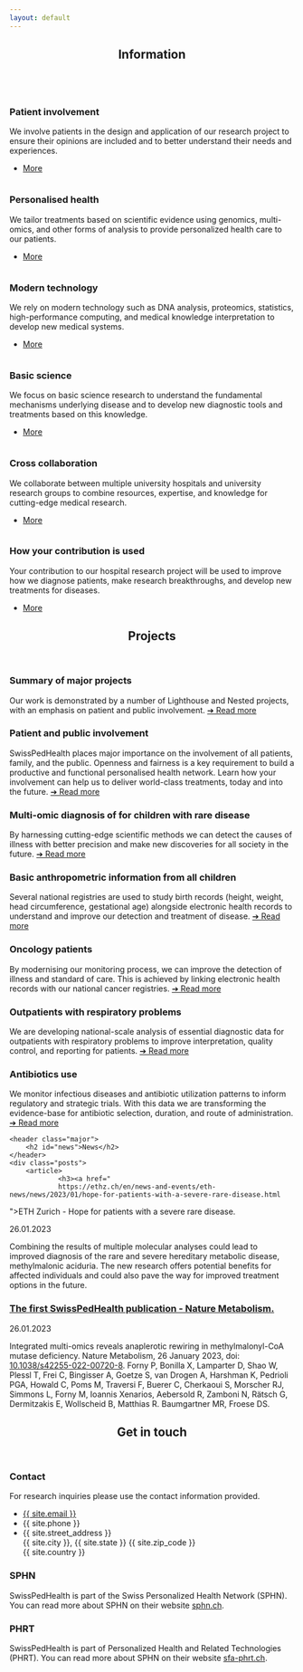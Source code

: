 ```yaml
---
layout: default
---
```


 <!-- <object id="swiss-map" type="image/svg+xml" data="assets/images/swiss_map.svg"></object> -->

<!-- Section Information -->




<section>
	<header class="major">
		<h2>Information</h2>
	</header>
	<div class="posts">
		<article>
			<a href="{% link information_patient_involvement.md %}" class="image"><img src="assets/images/kelly-sikkema-fvxG34jv6Gc-unsplash.jpg" alt="" /></a>
			<h3>Patient involvement</h3>
			<p>
			We involve patients in the design and application of our research project to ensure their opinions are included and to better understand their needs and experiences.
			</p>
			<ul class="actions">
				<li><a href="{% link information_patient_involvement.md %}" class="button">More</a></li>
			</ul>
		</article>
		<article>
			<a href="{% link information_personalised_health.md %}" class="image"><img src="assets/images/cdc-y--8fqaK1kY-unsplash.jpg" alt="" /></a>
			<h3>Personalised health</h3>
			<p>
			We tailor treatments based on scientific evidence using genomics, multi-omics, and other forms of analysis to provide personalized health care to our patients.
			</p>
			<ul class="actions">
				<li><a href="{% link information_personalised_health.md %}" class="button">More</a></li>
			</ul>
		</article>
		<article>
			<a href="{% link information_modern_technology.md %}" class="image"><img src="assets/images/national-cancer-institute-rHfsPolwIgk-unsplash.jpg" alt="" /></a>
			<h3>Modern technology</h3>
			<p>
			We rely on modern technology such as DNA analysis, proteomics, statistics, high-performance computing, and medical knowledge interpretation to develop new medical systems.
			</p>
			<ul class="actions">
				<li><a href="{% link information_modern_technology.md %}" class="button">More</a></li>
			</ul>
		</article>
		<article>
			<a href="{% link information_basic_science.md %}" class="image"><img src="assets/images/national-cancer-institute-E9Ucfek-Lp0-unsplash.jpg" alt="" /></a>
			<h3>Basic science</h3>
			<p>
			We focus on basic science research to understand the fundamental mechanisms underlying disease and to develop new diagnostic tools and treatments based on this knowledge.
			</p>
			<ul class="actions">
				<li><a href="{% link information_basic_science.md %}" class="button">More</a></li>
			</ul>
		</article>
		<article>
			<a href="{% link information_cross_collaboration.md %}" class="image"><img src="assets/images/chris-montgomery-smgTvepind4-unsplash.jpg" alt="" /></a>
			<h3>Cross collaboration</h3>
			<p>
			We collaborate between multiple university hospitals and university research groups to combine resources, expertise, and knowledge for cutting-edge medical research.
			</p>
			<ul class="actions">
				<li><a href="{% link information_cross_collaboration.md %}" class="button">More</a></li>
			</ul>
		</article>
		<article>
			<a href="{% link information_how_your_contribution.md %}" class="image"><img src="assets/images/headway-5QgIuuBxKwM-unsplash.jpg" alt="" /></a>
			<h3>How your contribution is used</h3>
			<p>
			Your contribution to our hospital research project will be used to improve how we diagnose patients, make research breakthroughs, and develop new treatments for diseases.
			</p>
			<ul class="actions">
				<li><a href="{% link information_how_your_contribution.md %}" class="button">More</a></li>
			</ul>
		</article>
	</div>
</section>

<!-- Section Projects -->
<section>
	<header class="major">
		<h2 id="projects">Projects</h2>
	</header>
	<div class="features">
		<article>
			<span class="icon fa-diamond"></span>
			<div class="content">
				<h3>Summary of major projects</h3>
				<p>Our work is demonstrated by a number of Lighthouse and Nested projects, with an emphasis on 
				patient and public involvement.
				<a href="{% link study_overview.md %}"> &#10132; Read more</a>
				</p>
			</div>
		</article>
		<article>
			<span class="icon fa-paper-plane"></span>
			<div class="content">
				<h3>Patient and public involvement</h3>
				<p>SwissPedHealth places major importance on the involvement of all patients, family, and the public. Openness and fairness is a key requirement to build a productive and functional personalised health network. Learn how your involvement can help us to deliver world-class treatments, today and into the future.
				<a href="{% link nested_project_ppi.md %}"> &#10132; Read more</a>
				</p>
			</div>
		</article>
		<article>
			<span class="icon fa-rocket"></span>
			<div class="content">
				<h3>Multi-omic diagnosis of for children with rare disease</h3>
				<p>By harnessing cutting-edge scientific methods we can detect the causes of illness with better precision and make new discoveries for all society in the future.
				<a href="{% link lighthouse_project.md %}"> &#10132; Read more</a>
				</p>
			</div>
		</article>
		<article>
			<span class="icon fa-signal"></span>
			<div class="content">
				<h3>Basic anthropometric information from all children</h3>
				<p>Several national registries are used to study birth records (height, weight, head circumference, gestational age) alongside electronic health records to understand and improve our detection and treatment of disease.
                <a href="{% link nested_project_1.md %}">&#10132; Read more</a>
				</p>
			</div>
		</article>
		<article>
			<span class="icon fa-life-saver"></span>
			<div class="content">
				<h3>Oncology patients</h3>
				<p>By modernising our monitoring process, we can improve the detection of illness and standard of care. This is achieved by linking electronic health records with our national cancer registries.
                <a href="{% link nested_project_2.md %}">&#10132; Read more</a>
				</p>
			</div>
		</article>
		<article>
			<span class="icon fa-paperclip"></span>
			<div class="content">
				<h3>Outpatients with respiratory problems</h3>
				<p>We are developing national-scale analysis of essential diagnostic data for outpatients with respiratory problems to improve interpretation, quality control, and reporting for patients.
                <a href="{% link nested_project_3.md %}">&#10132; Read more</a>
				</p>
			</div>
		</article>
		<article>
			<span class="icon fa-eyedropper"></span>
			<div class="content">
				<h3>Antibiotics use</h3>
				<p> We monitor infectious diseases and  antibiotic utilization patterns to inform regulatory and strategic trials. With this data we are transforming the evidence-base for antibiotic selection, duration, and route of administration.
                <a href="{% link nested_project_4.md %}">&#10132; Read more</a>
				</p>
			</div>
		</article>
	</div>
</section>

<!-- Section News--> <section>
	<header class="major">
		<h2 id="news">News</h2>
	</header>
	<div class="posts">
		<article>
				<h3><a href="
				https://ethz.ch/en/news-and-events/eth-news/news/2023/01/hope-for-patients-with-a-severe-rare-disease.html
">ETH Zurich - Hope for patients with a severe rare disease.</a></h3>
				<p>26.01.2023</p>
				<p>Combining the results of multiple molecular analyses could lead to improved diagnosis of the rare and severe hereditary metabolic disease, methylmalonic aciduria. The new research offers potential benefits for affected individuals and could also pave the way for improved treatment options in the future.</p>
		</article>
		<article>
				<h3><a href="
				https://www.nature.com/articles/s42255-022-00720-8
">The first SwissPedHealth publication - Nature Metabolism.</a></h3>
				<p>26.01.2023</p>
				<p>Integrated multi-omics reveals anaplerotic rewiring in methylmalonyl-CoA mutase deficiency. Nature Metabolism, 26 January 2023, doi:
				<a href="https://www.nature.com/articles/s42255-022-00720-8">10.1038/s42255-022-00720-8</a>.
				Forny P, Bonilla X, Lamparter D, Shao W, Plessl T, Frei C, Bingisser A, Goetze S, van Drogen A, Harshman K, Pedrioli PGA, Howald C, Poms M, Traversi F, Buerer C, Cherkaoui S, Morscher RJ, Simmons L, Forny M, Ioannis Xenarios, Aebersold R, Zamboni N, Rätsch G, Dermitzakis E, Wollscheid B, Matthias R. Baumgartner MR, Froese DS.
				</p>
		</article>
	</div>


<!-- <div id="map"> -->
<!--      <object type="image/svg+xml" data="assets/images/Schweizer_Karte_mit_Kantons-_und_Hauptstadtbezeichnungen.svg"></object> -->
<!-- </div> -->


</section>

<!-- Section -->
<section>
<header class="major">
<h2 id="contact">Get in touch</h2>
</header>
<div class="posts">
<article>
  <h3>Contact</h3>
  <p>
  <!-- For clinic appointments please consult your physician. --> 
  For research inquiries please use the contact information provided. 
  <!-- For patient involvement please contact xyz@email. -->
  </p>
  <ul class="contact">
    <li class="fa-envelope-o"><a href="#">{{ site.email }}</a></li>
    <li class="fa-phone">{{ site.phone }}</li>
    <li class="fa-home">{{ site.street_address }}<br />
    {{ site.city }}, {{ site.state }} {{ site.zip_code }}<br />
    {{ site.country }}</li>
  </ul>
</article>

<article>
<h3>SPHN</h3>
<p>SwissPedHealth is part of the Swiss Personalized Health Network (SPHN). 
You can read more about SPHN on their website <a href="https://sphn.ch">sphn.ch</a>.</p>

<h3>PHRT</h3>
<p>SwissPedHealth is part of Personalized Health and Related Technologies (PHRT). 
You can read more about SPHN on their website <a href="https://www.sfa-phrt.ch">sfa-phrt.ch</a>.</p>
</article>

</div>
</section>
